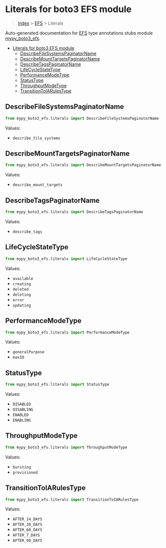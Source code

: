 # Literals for boto3 EFS module

> [Index](..) > [EFS](.) > Literals

Auto-generated documentation for
[EFS](https://boto3.amazonaws.com/v1/documentation/api/1.17.77/reference/services/efs.html#EFS)
type annotations stubs module
[mypy_boto3_efs](https://pypi.org/project/mypy-boto3-efs/).

- [Literals for boto3 EFS module](#literals-for-boto3-efs-module)
  - [DescribeFileSystemsPaginatorName](#describefilesystemspaginatorname)
  - [DescribeMountTargetsPaginatorName](#describemounttargetspaginatorname)
  - [DescribeTagsPaginatorName](#describetagspaginatorname)
  - [LifeCycleStateType](#lifecyclestatetype)
  - [PerformanceModeType](#performancemodetype)
  - [StatusType](#statustype)
  - [ThroughputModeType](#throughputmodetype)
  - [TransitionToIARulesType](#transitiontoiarulestype)

## DescribeFileSystemsPaginatorName

```python
from mypy_boto3_efs.literals import DescribeFileSystemsPaginatorName
```

Values:

- `describe_file_systems`

## DescribeMountTargetsPaginatorName

```python
from mypy_boto3_efs.literals import DescribeMountTargetsPaginatorName
```

Values:

- `describe_mount_targets`

## DescribeTagsPaginatorName

```python
from mypy_boto3_efs.literals import DescribeTagsPaginatorName
```

Values:

- `describe_tags`

## LifeCycleStateType

```python
from mypy_boto3_efs.literals import LifeCycleStateType
```

Values:

- `available`
- `creating`
- `deleted`
- `deleting`
- `error`
- `updating`

## PerformanceModeType

```python
from mypy_boto3_efs.literals import PerformanceModeType
```

Values:

- `generalPurpose`
- `maxIO`

## StatusType

```python
from mypy_boto3_efs.literals import StatusType
```

Values:

- `DISABLED`
- `DISABLING`
- `ENABLED`
- `ENABLING`

## ThroughputModeType

```python
from mypy_boto3_efs.literals import ThroughputModeType
```

Values:

- `bursting`
- `provisioned`

## TransitionToIARulesType

```python
from mypy_boto3_efs.literals import TransitionToIARulesType
```

Values:

- `AFTER_14_DAYS`
- `AFTER_30_DAYS`
- `AFTER_60_DAYS`
- `AFTER_7_DAYS`
- `AFTER_90_DAYS`
